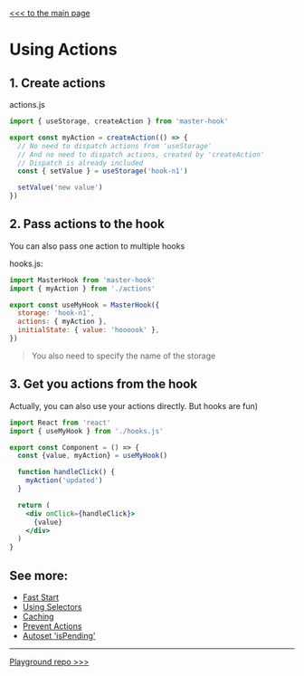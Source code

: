 [<<< to the main page](https://github.com/opium-pro/master-hook)

# Using Actions


## 1. Create actions

actions.js
```js
import { useStorage, createAction } from 'master-hook'

export const myAction = createAction(() => {
  // No need to dispatch actions from 'useStorage'
  // And no need to dispatch actions, created by 'createAction'
  // Dispatch is already included
  const { setValue } = useStorage('hook-n1')

  setValue('new value')
})
```

## 2. Pass actions to the hook
You can also pass one action to multiple hooks

hooks.js:
```js
import MasterHook from 'master-hook'
import { myAction } from './actions'

export const useMyHook = MasterHook({
  storage: 'hook-n1',
  actions: { myAction },
  initialState: { value: 'hoooook' },
})
```
> You also need to specify the name of the storage


## 3. Get you actions from the hook
Actually, you can also use your actions directly.
But hooks are fun)

```jsx
import React from 'react'
import { useMyHook } from './hooks.js'

export const Component = () => {
  const {value, myAction} = useMyHook()

  function handleClick() {
    myAction('updated')
  }

  return (
    <div onClick={handleClick}>
      {value}
    </div>
  )
}
```

## See more:

* [Fast Start](https://github.com/opium-pro/master-hook/blob/master/docs/FAST_START.md)
* [Using Selectors](https://github.com/opium-pro/master-hook/blob/master/docs/SELECTORS.md)
* [Caching](https://github.com/opium-pro/master-hook/blob/master/docs/CACHING.md)
* [Prevent Actions](https://github.com/opium-pro/master-hook/blob/master/docs/PREVENT_ACTIONS.md)
* [Autoset 'isPending'](https://github.com/opium-pro/master-hook/blob/master/docs/IS_PENDING.md)
---
[Playground repo >>>](https://github.com/opium-pro/master-hook-playground)